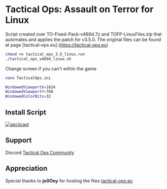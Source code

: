 # Tactical Ops: Assault on Terror for Linux

Script created over TO-Fixed-Pack-v469d.7z and TOFP-LinuxFiles.zip that automates and applies the patch for v3.5.0. The original files can be found at page [tactical-ops.eu].(https://tactical-ops.eu)

```bash
chmod +x tactical_ops_3.5_linux.run
./tactical_ops_v469d_linux.sh
```

Change screen if you can't within the game
```bash
nano TacticalOps.ini

WindowedViewportX=1024
WindowedViewportY=768
WindowedColorBits=32
```

## Install Script

[![asciicast](https://asciinema.org/a/xhfglIUBGzgDSrfiT0gV87gJj.svg)](https://asciinema.org/a/xhfglIUBGzgDSrfiT0gV87gJj)


## Support

Discord [Tactical Ops Community](https://discord.com/invite/EHMfnqr)

## Appreciation
Special thanks to **jo0Oey** for hosting the files [tactical-ops.eu](https://tactical-ops.eu)